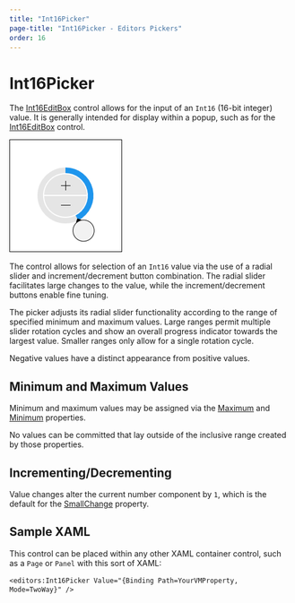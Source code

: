 ```yaml
---
title: "Int16Picker"
page-title: "Int16Picker - Editors Pickers"
order: 16
---
```

# Int16Picker

The [Int16EditBox](xref:@ActiproUIRoot.Controls.Editors.Int16EditBox) control allows for the input of an `Int16` (16-bit integer) value.  It is generally intended for display within a popup, such as for the [Int16EditBox](../editboxes/int16editbox.md) control.

![Screenshot](../images/int32picker.png)

The control allows for selection of an `Int16` value via the use of a radial slider and increment/decrement button combination.  The radial slider facilitates large changes to the value, while the increment/decrement buttons enable fine tuning.

The picker adjusts its radial slider functionality according to the range of specified minimum and maximum values.  Large ranges permit multiple slider rotation cycles and show an overall progress indicator towards the largest value.  Smaller ranges only allow for a single rotation cycle.

Negative values have a distinct appearance from positive values.

## Minimum and Maximum Values

Minimum and maximum values may be assigned via the [Maximum](xref:@ActiproUIRoot.Controls.Editors.Int16Picker.Maximum) and [Minimum](xref:@ActiproUIRoot.Controls.Editors.Int16Picker.Minimum) properties.

No values can be committed that lay outside of the inclusive range created by those properties.

## Incrementing/Decrementing

Value changes alter the current number component by `1`, which is the default for the [SmallChange](xref:@ActiproUIRoot.Controls.Editors.Int16Picker.SmallChange) property.

## Sample XAML

This control can be placed within any other XAML container control, such as a `Page` or `Panel` with this sort of XAML:

```xaml
<editors:Int16Picker Value="{Binding Path=YourVMProperty, Mode=TwoWay}" />
```

